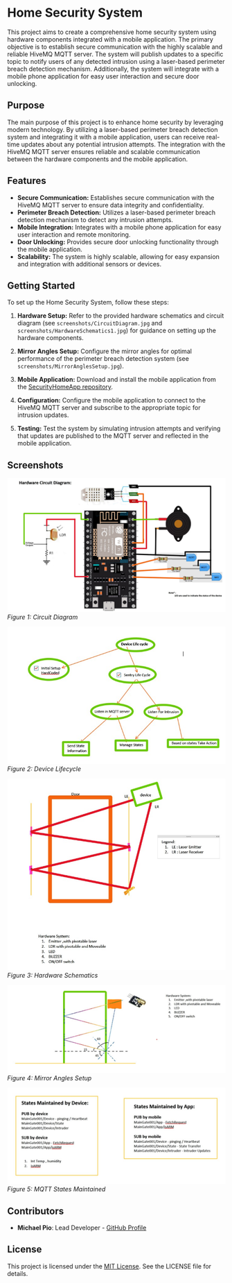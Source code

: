 # Home Security System

This project aims to create a comprehensive home security system using hardware components integrated with a mobile application. The primary objective is to establish secure communication with the highly scalable and reliable HiveMQ MQTT server. The system will publish updates to a specific topic to notify users of any detected intrusion using a laser-based perimeter breach detection mechanism. Additionally, the system will integrate with a mobile phone application for easy user interaction and secure door unlocking.

## Purpose

The main purpose of this project is to enhance home security by leveraging modern technology. By utilizing a laser-based perimeter breach detection system and integrating it with a mobile application, users can receive real-time updates about any potential intrusion attempts. The integration with the HiveMQ MQTT server ensures reliable and scalable communication between the hardware components and the mobile application.

## Features

- **Secure Communication:** Establishes secure communication with the HiveMQ MQTT server to ensure data integrity and confidentiality.
- **Perimeter Breach Detection:** Utilizes a laser-based perimeter breach detection mechanism to detect any intrusion attempts.
- **Mobile Integration:** Integrates with a mobile phone application for easy user interaction and remote monitoring.
- **Door Unlocking:** Provides secure door unlocking functionality through the mobile application.
- **Scalability:** The system is highly scalable, allowing for easy expansion and integration with additional sensors or devices.

## Getting Started

To set up the Home Security System, follow these steps:

1. **Hardware Setup:** Refer to the provided hardware schematics and circuit diagram (see `screenshots/CircuitDiagram.jpg` and `screenshots/HardwareSchematics1.jpg`) for guidance on setting up the hardware components.
   
2. **Mirror Angles Setup:** Configure the mirror angles for optimal performance of the perimeter breach detection system (see `screenshots/MirrorAnglesSetup.jpg`).

3. **Mobile Application:** Download and install the mobile application from the [SecurityHomeApp repository](https://github.com/Michael-Pio/SecurityHomeApp).

4. **Configuration:** Configure the mobile application to connect to the HiveMQ MQTT server and subscribe to the appropriate topic for intrusion updates.

5. **Testing:** Test the system by simulating intrusion attempts and verifying that updates are published to the MQTT server and reflected in the mobile application.

## Screenshots

![Circuit Diagram](screenshots/CircuitDiagram.jpg)
*Figure 1: Circuit Diagram*

![Device Lifecycle](screenshots/DeviceLifeCycle.jpg)
*Figure 2: Device Lifecycle*

![Hardware Schematics](screenshots/HardwareSchematics1.jpg)
*Figure 3: Hardware Schematics*

![Mirror Angles Setup](screenshots/MirrorAnglesSetup.jpg)
*Figure 4: Mirror Angles Setup*

![MQTT States Maintained](screenshots/MQTTStatesMaintained.jpg)
*Figure 5: MQTT States Maintained*

## Contributors

- **Michael Pio**: Lead Developer - [GitHub Profile](https://github.com/Michael-Pio)

## License

This project is licensed under the [MIT License](LICENSE). See the LICENSE file for details.

